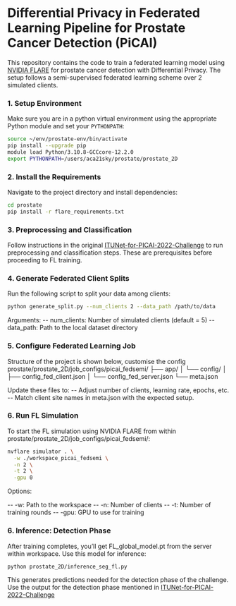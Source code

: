 
# Differential Privacy in Federated Learning Pipeline for Prostate Cancer Detection (PiCAI)

This repository contains the code to train a federated learning model using [NVIDIA FLARE](https://github.com/NVIDIA/NVFlare) for prostate cancer detection with Differential Privacy. The setup follows a semi-supervised federated learning scheme over 2 simulated clients.

### 1. Setup Environment
Make sure you are in a python virtual environment using the appropriate Python module and set your `PYTHONPATH`:

```bash
source ~/env/prostate-env/bin/activate
pip install --upgrade pip
module load Python/3.10.8-GCCcore-12.2.0
export PYTHONPATH=/users/aca21sky/prostate/prostate_2D
```

### 2. Install the Requirements
Navigate to the project directory and install dependencies:
```bash
cd prostate
pip install -r flare_requirements.txt
```
### 3. Preprocessing and Classification
Follow instructions in the original [ITUNet-for-PICAI-2022-Challenge](https://github.com/Yukiya-Umimi/ITUNet-for-PICAI-2022-Challenge/tree/main) to run preprocessing and classification steps. These are prerequisites before proceeding to FL training.

### 4. Generate Federated Client Splits
Run the following script to split your data among clients:
```bash
python generate_split.py --num_clients 2 --data_path /path/to/data
```
Arguments:
-- num_clients: Number of simulated clients (default = 5)
-- data_path: Path to the local dataset directory

### 5. Configure Federated Learning Job
Structure of the project is shown below, customise the config 
prostate/prostate_2D/job_configs/picai_fedsemi/
├── app/
│   └── config/
│       ├── config_fed_client.json
│       └── config_fed_server.json
└── meta.json

Update these files to:
-- Adjust number of clients, learning rate, epochs, etc.
-- Match client site names in meta.json with the expected setup.

### 6. Run FL Simulation
To start the FL simulation using NVIDIA FLARE from within prostate/prostate_2D/job_configs/picai_fedsemi/:
```bash
nvflare simulator . \
  -w ./workspace_picai_fedsemi \
  -n 2 \
  -t 2 \
  -gpu 0
```

Options:

-- -w: Path to the workspace
-- -n: Number of clients
-- -t: Number of training rounds
-- -gpu: GPU to use for training

### 6. Inference: Detection Phase
After training completes, you’ll get FL_global_model.pt from the server within workspace. Use this model for inference:
```bash
python prostate_2D/inference_seg_fl.py
```
This generates predictions needed for the detection phase of the challenge. Use the output for the detection phase mentioned in [ITUNet-for-PICAI-2022-Challenge](https://github.com/Yukiya-Umimi/ITUNet-for-PICAI-2022-Challenge/tree/main/segmentation)
